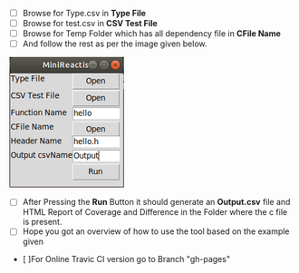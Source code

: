  - [ ] Browse for Type.csv in **Type File**
 - [ ] Browse for test.csv in **CSV Test File**
 - [ ] Browse for Temp Folder which has all dependency file in **CFile Name**
 - [ ] And follow the rest as per the image given below.
 
![SampleImage](https://github.com/Novus-007/MiniReactisForC/blob/master/Sample.png)



 - [ ] After Pressing the **Run** Button it should generate an **Output.csv** file and HTML Report of Coverage and Difference in the Folder where the c file is present.
 - [ ]  Hope you got an overview of how to use the tool based on the example given
 
 - [ ]For Online Travic CI version go to Branch "gh-pages"
 

